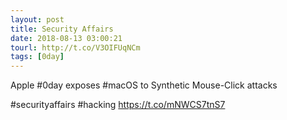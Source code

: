 ```yaml
---
layout: post
title: Security Affairs
date: 2018-08-13 03:00:21
tourl: http://t.co/V3OIFUqNCm
tags: [0day]
---
```

Apple #0day exposes #macOS to Synthetic Mouse-Click attacks

#securityaffairs #hacking https://t.co/mNWCS7tnS7